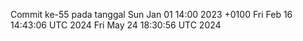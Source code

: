 Commit ke-55 pada tanggal Sun Jan 01 14:00 2023 +0100
Fri Feb 16 14:43:06 UTC 2024
Fri May 24 18:30:56 UTC 2024
